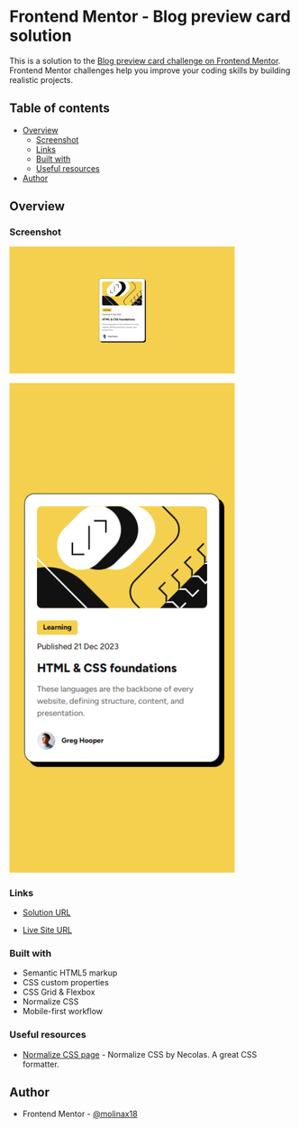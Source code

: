 # Frontend Mentor - Blog preview card solution

This is a solution to the [Blog preview card challenge on Frontend Mentor](https://www.frontendmentor.io/challenges/blog-preview-card-ckPaj01IcS). Frontend Mentor challenges help you improve your coding skills by building realistic projects.

## Table of contents

- [Overview](#overview)
  - [Screenshot](#screenshot)
  - [Links](#links)
  - [Built with](#built-with)
  - [Useful resources](#useful-resources)
- [Author](#author)

## Overview

### Screenshot
<img
  src="./public/screenshots/blog-preview-card-large.png"
  alt="Screenshot of the Blog preview card project in desktop size"
  width="400"
  height="auto"
  style="display:inline-block;" />

<img
  src="./public/screenshots/blog-preview-card-small.png"
  alt="Screenshot of the Blog preview card project in mobile size"
  width="400"
  height="auto"
  style="display:inline-block;" />

### Links
- [Solution URL](https://github.com/molinax18/fm-blog-preview-card-main)

- [Live Site URL](https://molinax18.github.io/fm-blog-preview-card-main/)

### Built with
- Semantic HTML5 markup
- CSS custom properties
- CSS Grid & Flexbox
- Normalize CSS
- Mobile-first workflow

### Useful resources
- [Normalize CSS page](https://necolas.github.io/normalize.css/) - Normalize CSS by Necolas. A great CSS formatter.

## Author
- Frontend Mentor - [@molinax18](https://www.frontendmentor.io/profile/molinax18)